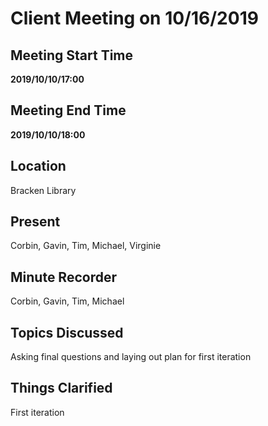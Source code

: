 # Client Meeting on 10/16/2019

## Meeting Start Time

**2019/10/10/17:00**

## Meeting End Time

**2019/10/10/18:00**

## Location

Bracken Library

## Present

Corbin, Gavin, Tim, Michael, Virginie

## Minute Recorder

Corbin, Gavin, Tim, Michael

## Topics Discussed

Asking final questions and laying out plan for first iteration

## Things Clarified

First iteration
